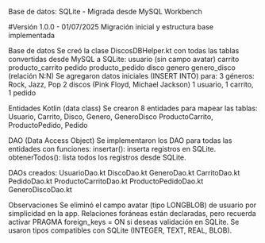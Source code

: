 Base de datos: SQLite - Migrada desde MySQL Workbench

#Versión 1.0.0 - 01/07/2025
Migración inicial y estructura base implementada

Base de datos
Se creó la clase DiscosDBHelper.kt con todas las tablas convertidas desde MySQL a SQLite:
    usuario (sin campo avatar)
    carrito
    producto_carrito
    pedido
    producto_pedido
    disco
    genero
    genero_disco (relación N:N)
Se agregaron datos iniciales (INSERT INTO) para:
    3 géneros: Rock, Jazz, Pop
    2 discos (Pink Floyd, Michael Jackson)
    1 usuario, 1 carrito, 1 pedido

Entidades Kotlin (data class)
Se crearon 8 entidades para mapear las tablas:
    Usuario, Carrito, Disco, Genero, GeneroDisco
    ProductoCarrito, ProductoPedido, Pedido

DAO (Data Access Object)
Se implementaron los DAO para todas las entidades con funciones:
    insertar(): inserta registros en SQLite.
    obtenerTodos(): lista todos los registros desde SQLite.

DAOs creados:
    UsuarioDao.kt
    DiscoDao.kt
    GeneroDao.kt
    CarritoDao.kt
    PedidoDao.kt
    ProductoCarritoDao.kt
    ProductoPedidoDao.kt
    GeneroDiscoDao.kt

Observaciones
Se eliminó el campo avatar (tipo LONGBLOB) de usuario por simplicidad en la app.
Relaciones foráneas están declaradas, pero recuerda activar PRAGMA foreign_keys = ON si deseas validación en SQLite.
Se usaron tipos compatibles con SQLite (INTEGER, TEXT, REAL, BLOB).

